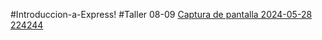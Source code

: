 #Introduccion-a-Express!
#Taller 08-09
[Captura de pantalla 2024-05-28 224244](https://github.com/MonicaJana/Introducci-n-a-Express/assets/133398057/89ab9d05-6e1d-4cb9-afc5-7fed3ccf4c41)
